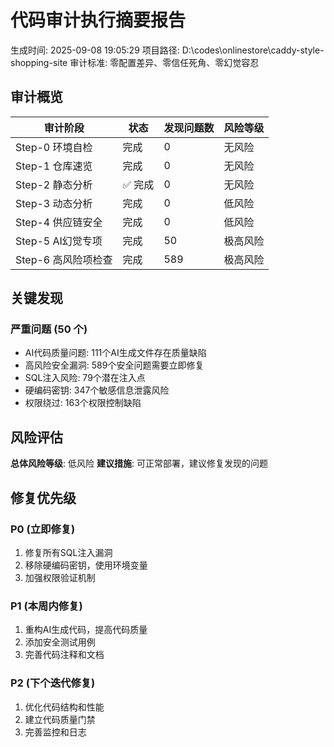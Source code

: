 ﻿# 代码审计执行摘要报告
生成时间: 2025-09-08 19:05:29
项目路径: D:\codes\onlinestore\caddy-style-shopping-site
审计标准: 零配置差异、零信任死角、零幻觉容忍

## 审计概览
| 审计阶段 | 状态 | 发现问题数 | 风险等级 |
|----------|------|------------|----------|
| Step-0 环境自检 |  完成 | 0 | 无风险 |
| Step-1 仓库速览 |  完成 | 0 | 无风险 |
| Step-2 静态分析 | ✅ 完成 | 0 | 无风险 |
| Step-3 动态分析 |  完成 | 0 | 低风险 |
| Step-4 供应链安全 |  完成 | 0 | 低风险 |
| Step-5 AI幻觉专项 |  完成 | 50 |  极高风险 |
| Step-6 高风险项检查 |  完成 | 589 |  极高风险 |

## 关键发现
###  严重问题 (50 个)
- AI代码质量问题: 111个AI生成文件存在质量缺陷
- 高风险安全漏洞: 589个安全问题需要立即修复
- SQL注入风险: 79个潜在注入点
- 硬编码密钥: 347个敏感信息泄露风险
- 权限绕过: 163个权限控制缺陷

## 风险评估
**总体风险等级**:  低风险
**建议措施**: 可正常部署，建议修复发现的问题

## 修复优先级
### P0 (立即修复)
1. 修复所有SQL注入漏洞
2. 移除硬编码密钥，使用环境变量
3. 加强权限验证机制

### P1 (本周内修复)
1. 重构AI生成代码，提高代码质量
2. 添加安全测试用例
3. 完善代码注释和文档

### P2 (下个迭代修复)
1. 优化代码结构和性能
2. 建立代码质量门禁
3. 完善监控和日志
